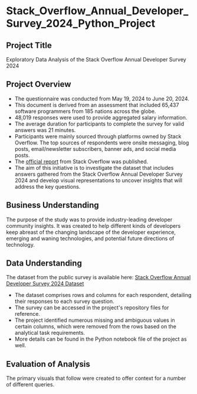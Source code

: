 # Stack_Overflow_Annual_Developer_Survey_2024_Python_Project

## Project Title
Exploratory Data Analysis of the Stack Overflow Annual Developer Survey 2024

## Project Overview
- The questionnaire was conducted from May 19, 2024 to June 20, 2024.
- This document is derived from an assessment that included 65,437 software programmers from 185 nations across the globe.
- 48,019 responses were used to provide aggregated salary information.
- The average duration for participants to complete the survey for valid answers was 21 minutes.
- Participants were mainly sourced through platforms owned by Stack Overflow.  The top sources of respondents were onsite messaging, blog posts, email/newsletter subscribers, banner ads, and social media posts.
- The [official report](https://survey.stackoverflow.co/2024) from Stack Overflow was published.
- The aim of this initiative is to investigate the dataset that includes answers gathered from the Stack Overflow Annual Developer Survey 2024 and develop visual representations to uncover insights that will address the key questions.

## Business Understanding
The purpose of the study was to provide industry-leading developer community insights. It was created to help different kinds of developers keep abreast of the changing landscape of the developer experience, emerging and waning technologies, and potential future directions of technology.

## Data Understanding
The dataset from the public survey is available here: [Stack Overflow Annual Developer Survey 2024 Dataset](https://cdn.sanity.io/files/jo7n4k8s/production/262f04c41d99fea692e0125c342e446782233fe4.zip/stack-overflow-developer-survey-2024.zip)
  - The dataset comprises rows and columns for each respondent, detailing their responses to each survey question.
  - The survey can be accessed in the project's repository files for reference.
  - The project identified numerous missing and ambiguous values in certain columns, which were removed from the rows based on the analytical task requirements.
  - More details can be found in the Python notebook file of the project as well.

## Evaluation of Analysis
The primary visuals that follow were created to offer context for a number of different queries.
